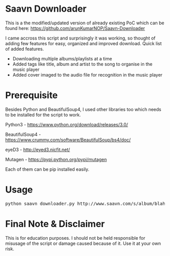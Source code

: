 Saavn Downloader
====

This is a the modified/updated version of already existing PoC which can be found here: https://github.com/arunKumarNOP/Saavn-Downloader

I came accross this script and surprisingly it was working, so thought of adding few features for easy, organized and improved download. Quick list of added features.

* Downloading multiple albums/playlists at a time
* Added tags like title, album and artist to the song to organise in the music player
* Added cover imaged to the audio file for recognition in the music player

Prerequisite
====
Besides Python and BeautifulSoup4, I used other libraries too which needs to be installed for the script to work.

Python3     - https://www.python.org/download/releases/3.0/

BeautifulSoup4  - https://www.crummy.com/software/BeautifulSoup/bs4/doc/

eyeD3           - http://eyed3.nicfit.net/

Mutagen         - https://pypi.python.org/pypi/mutagen

Each of them can be pip installed easily.

Usage
====
<pre>python saavn_downloader.py http://www.saavn.com/s/album/blah-blah1 http://www.saavn.com/s/album/blah-blah2 http://www.saavn.com/s/album/blah-blah3...</pre>

Final Note & Disclaimer
====

This is for education purposes. I should not be held responsible for misusage of the script or damage caused because of it. Use it at your own risk.